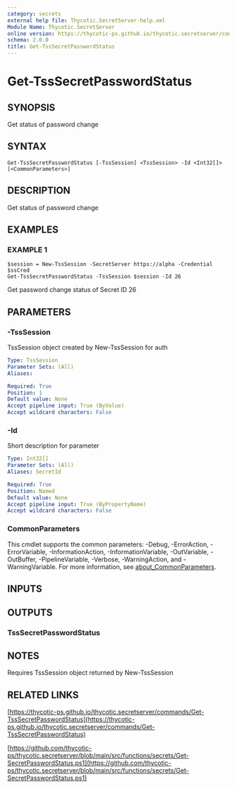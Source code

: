 ```yaml
---
category: secrets
external help file: Thycotic.SecretServer-help.xml
Module Name: Thycotic.SecretServer
online version: https://thycotic-ps.github.io/thycotic.secretserver/commands/Get-TssSecretPasswordStatus
schema: 2.0.0
title: Get-TssSecretPasswordStatus
---
```


# Get-TssSecretPasswordStatus

## SYNOPSIS
Get status of password change

## SYNTAX

```
Get-TssSecretPasswordStatus [-TssSession] <TssSession> -Id <Int32[]> [<CommonParameters>]
```

## DESCRIPTION
Get status of password change

## EXAMPLES

### EXAMPLE 1
```
$session = New-TssSession -SecretServer https://alpha -Credential $ssCred
Get-TssSecretPasswordStatus -TssSession $session -Id 26
```

Get password change status of Secret ID 26

## PARAMETERS

### -TssSession
TssSession object created by New-TssSession for auth

```yaml
Type: TssSession
Parameter Sets: (All)
Aliases:

Required: True
Position: 1
Default value: None
Accept pipeline input: True (ByValue)
Accept wildcard characters: False
```

### -Id
Short description for parameter

```yaml
Type: Int32[]
Parameter Sets: (All)
Aliases: SecretId

Required: True
Position: Named
Default value: None
Accept pipeline input: True (ByPropertyName)
Accept wildcard characters: False
```

### CommonParameters
This cmdlet supports the common parameters: -Debug, -ErrorAction, -ErrorVariable, -InformationAction, -InformationVariable, -OutVariable, -OutBuffer, -PipelineVariable, -Verbose, -WarningAction, and -WarningVariable. For more information, see [about_CommonParameters](http://go.microsoft.com/fwlink/?LinkID=113216).

## INPUTS

## OUTPUTS

### TssSecretPasswordStatus
## NOTES
Requires TssSession object returned by New-TssSession

## RELATED LINKS

[https://thycotic-ps.github.io/thycotic.secretserver/commands/Get-TssSecretPasswordStatus](https://thycotic-ps.github.io/thycotic.secretserver/commands/Get-TssSecretPasswordStatus)

[https://github.com/thycotic-ps/thycotic.secretserver/blob/main/src/functions/secrets/Get-SecretPasswordStatus.ps1](https://github.com/thycotic-ps/thycotic.secretserver/blob/main/src/functions/secrets/Get-SecretPasswordStatus.ps1)

